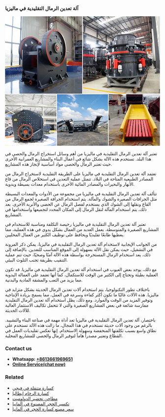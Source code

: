 <h3>آلة تعدين الرمال التقليدية في ماليزيا</h3><img src='1701746254.jpg' alt=''><p>تعتبر آلة تعدين الرمال التقليدية في ماليزيا من أهم وسائل استخراج الرمال والحصى في هذا البلد. تستخدم هذه الآلة بشكل شائع في أعمال البناء والمشاريع العمرانية الأخرى حيث تعتبر الرمال والحصى مواد أساسية لإنجاز هذه المشاريع.</p><p>تعتمد آلة تعدين الرمال التقليدية في ماليزيا على الطريقة التقليدية لاستخراج الرمال من المصادر الطبيعية المتاحة في البلاد. تتمثل عملية التعدين في استخلاص الرمال من قاع الأنهار والبحيرات والمصادر المائية الأخرى باستخدام معدات بسيطة ويدوية.</p><p>تتألف آلة تعدين الرمال التقليدية في ماليزيا من مجموعة من الأدوات والمعدات البسيطة مثل الجرافات الصغيرة والشوك والمآلة. يتم استخدام الجرافة الصغيرة لجمع الرمال من القاع ونقلها إلى الشوك الذي يستخدم لفصل الرمال عن الحصى والأتربة الأخرى. بعد ذلك، يتم استخدام المآلة لنقل الرمال إلى المكان المحدد لتجميعها واستخدامها في المشاريع.</p><p>تعتبر آلة تعدين الرمال التقليدية في ماليزيا رخيصة التكلفة ومناسبة للاستخدام في المشاريع الصغيرة والمتوسطة. يعمل العديد من العمال بشكل يدوي في هذه العملية، مما يعطيها طابعًا تقليديًا ويحافظ على توظيف الكثير من العمال المحليين.</p><p>من الجوانب الإيجابية لاستخدام آلة تعدين الرمال التقليدية في ماليزيا، يمكن ذكر المرونة في التشغيل، حيث يمكن نقل الآلة بسهولة إلى الموقع المناسب للتعدين. بالإضافة إلى ذلك، يعد استخدام الرمال المستخرجة بواسطة هذه الآلة آمنًا وصحيًا، حيث تتم عملية التنقيب بطريقة تجنب التلوث البيئي.</p><p>مع ذلك، يوجد بعض العيوب في استخدام آلة تعدين الرمال التقليدية في ماليزيا. قد تكون العملية بطيئة وتحتاج إلى الكثير من الوقت للاستكمال، كما أنها تعتمد على العمالة اليدوية مما يزيد من التعب والمشقة المادية والبدنية.</p><p>باختلاف تطور التكنولوجيا، يتم استخدام آلات تعدين الرمال الحديثة بشكل متزايد في ماليزيا. هذه الآلات غالبًا ما تكون أكثر كفاءة وسرعة في العمل، مما يسمح بزيادة الإنتاجية وتوفير المزيد من الوقت والموارد. ومع ذلك، يظل استخدام آلة تعدين الرمال التقليدية ممارسة شائعة في بعض المشاريع الصغيرة والتي لا تتحمل تكاليف الاستثمار العالية للآلات الحديثة.</p><p>باختصار، آلة تعدين الرمال التقليدية في ماليزيا تعد أداة مهمة في صناعة البناء والتشييد. بالرغم من وجود آلات حديثة تستخدم في هذا المجال، ما زالت هذه الآلة تستخدم على نطاق واسع بسبب تكلفتها المنخفضة وسهولة الاستخدام. إنها تعكس تقليديات العمل في القطاع وتعتبر مصدراً هاماً لتوفير الرمال والحصى للمشاريع المحلية.</p><h3>Contact us</h3><ul><li><strong>Whatsapp:&nbsp;<a href="https://wa.me/8613661969651">+8613661969651</a></strong></li><li><a href="https://swt.shibang-china.com/?git&amp;zhl&amp;آلة تعدين الرمال التقليدية في ماليزيا"><strong>Online Service(chat now)</strong></a></li></ul><h3>Related</h3><ul><li><a href='كسارة متنقلة في فيجي.md'>كسارة متنقلة في فيجي</a></li><li><a href='كسارة الرخام إيطاليا.md'>كسارة الرخام إيطاليا</a></li><li><a href='مطاحن تحضير الدولوميت.md'>مطاحن تحضير الدولوميت</a></li><li><a href='تكسير الحجر المصنوع في ألمانيا.md'>تكسير الحجر المصنوع في ألمانيا</a></li><li><a href='سعر مصنع كسارة الحجر في ألمانيا.md'>سعر مصنع كسارة الحجر في ألمانيا</a></li></ul>